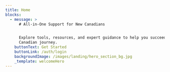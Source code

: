 ```yaml
---
title: Home
blocks:
  - message: >
      # All-in-One Support for New Canadians


      Explore tools, resources, and expert guidance to help you succeed in your
      Canadian journey.
    buttonText: Get Started
    buttonLink: /auth/login
    backgroundImage: /images/landing/hero_section_bg.jpg
    _template: welcomeHero
---
```


